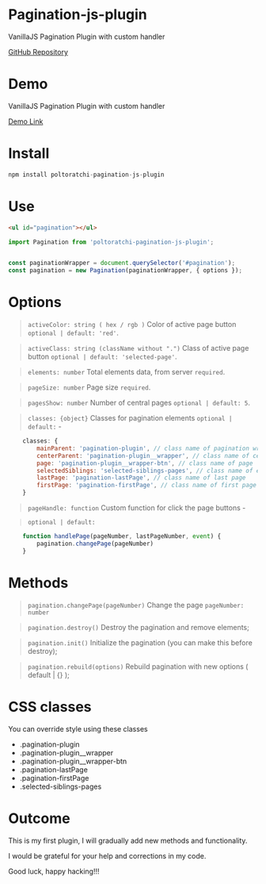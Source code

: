 # Pagination-js-plugin
VanillaJS Pagination Plugin with custom handler

[GitHub Repository](https://github.com/melrose13-69/plugin-pagination)

# Demo
VanillaJS Pagination Plugin with custom handler

[Demo Link](https://melrose13-69.github.io/plugin-pagination/demo/demo.html)


# Install
```js
npm install poltoratchi-pagination-js-plugin
```
# Use
```html
<ul id="pagination"></ul>
```

```js
import Pagination from 'poltoratchi-pagination-js-plugin';


const paginationWrapper = document.querySelector('#pagination');
const pagination = new Pagination(paginationWrapper, { options });
```
# Options
> `activeColor: string ( hex / rgb )` Color of active page button  `optional | default: 'red'`.

> `activeClass: string (className without ".")` Class of active page button `optional | default: 'selected-page'`.

> `elements: number` Total elements data, from server `required`.

> `pageSize: number` Page size `required`.

> `pagesShow: number` Number of central pages `optional | default: 5`.

> `classes: {object}` Classes for pagination elements `optional | default:` -
```js
    classes: {
        mainParent: 'pagination-plugin', // class name of pagination wrapper
        centerParent: 'pagination-plugin__wrapper', // class name of centered pages wrapper
        page: 'pagination-plugin__wrapper-btn', // class name of page
        selectedSiblings: 'selected-siblings-pages', // class name of elements if activePage is first elements or last
        lastPage: 'pagination-lastPage', // class name of last page
        firstPage: 'pagination-firstPage', // class name of first page
    }
```


> `pageHandle: function` Custom function for click the page buttons -

> `optional | default: `
```js
    function handlePage(pageNumber, lastPageNumber, event) {
        pagination.changePage(pageNumber)
    }
```

# Methods
> `pagination.changePage(pageNumber)` Change the page `pageNumber: number`

> `pagination.destroy()` Destroy the pagination and remove elements;

> `pagination.init()` Initialize the pagination (you can make this before destroy);

> `pagination.rebuild(options)` Rebuild pagination with new options ( default | {} );

# CSS classes
You can override style using these classes

- .pagination-plugin
- .pagination-plugin__wrapper
- .pagination-plugin__wrapper-btn
- .pagination-lastPage
- .pagination-firstPage
- .selected-siblings-pages

# Outcome

This is my first plugin, I will gradually add new methods and functionality.

I would be grateful for your help and corrections in my code.

Good luck, happy hacking!!!
